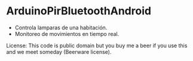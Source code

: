 # ArduinoPirBluetoothAndroid
* Controla lamparas de una habitación.
* Monitoreo  de movimientos en tiempo real.



License: This code is public domain but you buy me a beer if you use this and we meet someday (Beerware license).
